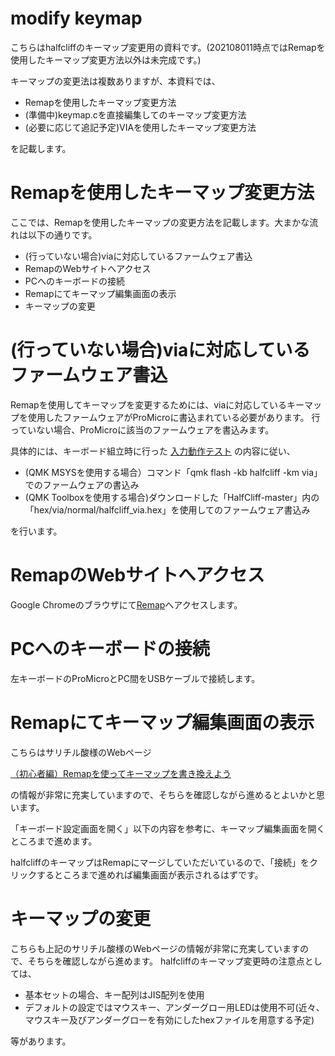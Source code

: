 # modify keymap
こちらはhalfcliffのキーマップ変更用の資料です。(202108011時点ではRemapを使用したキーマップ変更方法以外は未完成です。)

キーマップの変更法は複数ありますが、本資料では、

* Remapを使用したキーマップ変更方法
* (準備中)keymap.cを直接編集してのキーマップ変更方法
* (必要に応じて追記予定)VIAを使用したキーマップ変更方法

を記載します。

# Remapを使用したキーマップ変更方法
ここでは、Remapを使用したキーマップの変更方法を記載します。大まかな流れは以下の通りです。
* (行っていない場合)viaに対応しているファームウェア書込
* RemapのWebサイトへアクセス
* PCへのキーボードの接続
* Remapにてキーマップ編集画面の表示
* キーマップの変更

# (行っていない場合)viaに対応しているファームウェア書込
Remapを使用してキーマップを変更するためには、viaに対応しているキーマップを使用したファームウェアがProMicroに書込まれている必要があります。
行っていない場合、ProMicroに該当のファームウェアを書込みます。

具体的には、キーボード組立時に行った
[入力動作テスト](https://github.com/N2-Sumikko/HalfCliff/blob/master/doc/Oparation_test_jp.md)
の内容に従い、
* (QMK MSYSを使用する場合）コマンド「qmk flash -kb halfcliff -km via」でのファームウェアの書込み
* (QMK Toolboxを使用する場合)ダウンロードした「HalfCliff-master」内の「hex/via/normal/halfcliff_via.hex」を使用してのファームウェア書込み

を行います。

# RemapのWebサイトへアクセス
Google Chromeのブラウザにて[Remap](https://remap-keys.app/)へアクセスします。

# PCへのキーボードの接続
左キーボードのProMicroとPC間をUSBケーブルで接続します。

# Remapにてキーマップ編集画面の表示
こちらはサリチル酸様のWebページ

[（初心者編）Remapを使ってキーマップを書き換えよう](https://salicylic-acid3.hatenablog.com/entry/remap-manual)

の情報が非常に充実していますので、そちらを確認しながら進めるとよいかと思います。

「キーボード設定画面を開く」以下の内容を参考に、キーマップ編集画面を開くところまで進めます。

halfcliffのキーマップはRemapにマージしていただいているので、「接続」をクリックするところまで進めれば編集画面が表示されるはずです。

# キーマップの変更
こちらも上記のサリチル酸様のWebページの情報が非常に充実していますので、そちらを確認しながら進めます。
halfcliffのキーマップ変更時の注意点としては、
* 基本セットの場合、キー配列はJIS配列を使用
* デフォルトの設定ではマウスキー、アンダーグロー用LEDは使用不可(近々、マウスキー及びアンダーグローを有効にしたhexファイルを用意する予定)

等があります。

